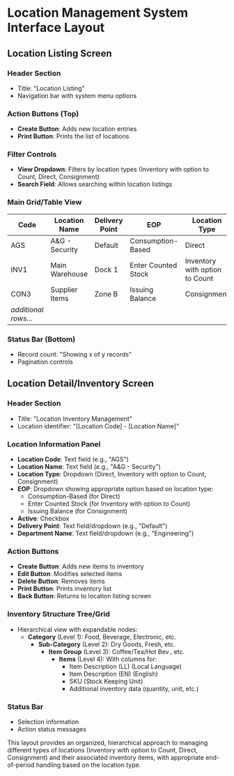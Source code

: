 # Location Management System Interface Layout

## Location Listing Screen

### Header Section
- Title: "Location Listing"
- Navigation bar with system menu options

### Action Buttons (Top)
- **Create Button**: Adds new location entries
- **Print Button**: Prints the list of locations

### Filter Controls
- **View Dropdown**: Filters by location types (Inventory with option to Count, Direct, Consignment)
- **Search Field**: Allows searching within location listings

### Main Grid/Table View
| Code | Location Name | Delivery Point | EOP | Location Type | Active |
|------|--------------|----------------|-----|--------------|--------|
| AGS  | A&G - Security | Default | Consumption-Based | Direct | ✓ |
| INV1 | Main Warehouse | Dock 1 | Enter Counted Stock | Inventory with option to Count | ✓ |
| CON3 | Supplier Items | Zone B | Issuing Balance | Consignment | ✓ |
| *additional rows...* |

### Status Bar (Bottom)
- Record count: "Showing x of y records"
- Pagination controls

## Location Detail/Inventory Screen

### Header Section
- Title: "Location Inventory Management"
- Location identifier: "[Location Code] - [Location Name]"

### Location Information Panel
- **Location Code**: Text field (e.g., "AGS")
- **Location Name**: Text field (e.g., "A&G - Security")
- **Location Type**: Dropdown (Direct, Inventory with option to Count, Consignment)
- **EOP**: Dropdown showing appropriate option based on location type:
  - Consumption-Based (for Direct)
  - Enter Counted Stock (for Inventory with option to Count)
  - Issuing Balance (for Consignment)
- **Active**: Checkbox
- **Delivery Point**: Text field/dropdown (e.g., "Default")
- **Department Name**: Text field/dropdown (e.g., "Engineering")

### Action Buttons
- **Create Button**: Adds new items to inventory
- **Edit Button**: Modifies selected items
- **Delete Button**: Removes items
- **Print Button**: Prints inventory list
- **Back Button**: Returns to location listing screen

### Inventory Structure Tree/Grid
- Hierarchical view with expandable nodes:
  - **Category** (Level 1): Food, Beverage, Electronic, etc.
    - **Sub-Category** (Level 2): Dry Goods, Fresh, etc.
      - **Item Group** (Level 3): Coffee/Tea/Hot Bev., etc.
        - **Items** (Level 4): With columns for:
          - Item Description (LL) (Local Language)
          - Item Description (EN) (English)
          - SKU (Stock Keeping Unit)
          - Additional inventory data (quantity, unit, etc.)

### Status Bar
- Selection information
- Action status messages

This layout provides an organized, hierarchical approach to managing different types of locations (Inventory with option to Count, Direct, Consignment) and their associated inventory items, with appropriate end-of-period handling based on the location type.